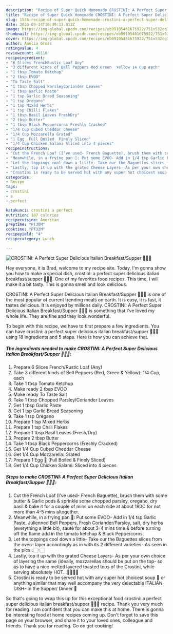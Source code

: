 ```yaml
---
description: "Recipe of Super Quick Homemade CROSTINI: A Perfect Super Delicious Italian Breakfast/Supper 💁🏻‍♀️"
title: "Recipe of Super Quick Homemade CROSTINI: A Perfect Super Delicious Italian Breakfast/Supper 💁🏻‍♀️"
slug: 1536-recipe-of-super-quick-homemade-crostini-a-perfect-super-delicious-italian-breakfast-supper
date: 2020-09-14T10:49:13.812Z
image: https://img-global.cpcdn.com/recipes/eb99105461675922/751x532cq70/crostini-a-perfect-super-delicious-italian-breakfastsupper-💁🏻♀️-recipe-main-photo.jpg
thumbnail: https://img-global.cpcdn.com/recipes/eb99105461675922/751x532cq70/crostini-a-perfect-super-delicious-italian-breakfastsupper-💁🏻♀️-recipe-main-photo.jpg
cover: https://img-global.cpcdn.com/recipes/eb99105461675922/751x532cq70/crostini-a-perfect-super-delicious-italian-breakfastsupper-💁🏻♀️-recipe-main-photo.jpg
author: Amelia Gross
ratingvalue: 4
reviewcount: 46110
recipeingredient:
- "6 Slices FrenchRustic Loaf Any"
- "3 different kinds of Bell Peppers Red Green  Yellow 14 Cup each"
- "1 tbsp Tomato Ketchup"
- "2 tbsp EVOO"
- "To Taste Salt"
- "1 tbsp Chopped ParsleyCoriander Leaves"
- "1 tbsp Garlic Paste"
- "1 tsp Garlic Bread Seasoning"
- "1 tsp Oregano"
- "1 tsp Mixed Herbs"
- "1 tsp Chilli Flakes"
- "1 tbsp Basil Leaves FreshDry"
- "2 tbsp Butter"
- "1 tbsp Black Peppercorns Freshly Cracked"
- "1/4 Cup Cubed Cheddar Cheese"
- "1/4 Cup Mozzarella Grated"
- "1 Egg  Full Boiled  Finely Sliced"
- "1/4 Cup Chicken Salami Sliced into 4 pieces"
recipeinstructions:
- "Cut the French Loaf (I’ve used- French Baguette), brush them with some butter &amp; Garlic pods &amp; sprinkle some chopped parsley, oregano, dry basil &amp; bake it for a couple of mins on each side at about 180C for not more than 4-5 mins altogether."
- "Meanwhile, in a frying pan 🍳: Put some EVOO- Add in 1/4 tsp Garlic Paste, Julienned Bell Peppers, Fresh Coriander/Parsley, salt, dry herbs (everything a little bit), sauté for about 3-4 mins time &amp; before turning off the flame add in the tomato ketchup &amp; Black Peppercorns."
- "Let the toppings cool down a little- Take our the Baguettes slices from the oven- layer accordingly as in with its 2 different varieties- As seen in the pics 👆🏻👇🏻"
- "Lastly, top it up with the grated Cheese Layers- As per your own choice of layering the same (ideally, mozzarellas should be put on the top- so as to have a nice melted layered toasted tops of the Crostini, while serving absolutely HOT...💁🏻‍♀️😋"
- "Crostini is ready to be served hot with any super hot choicest soup 🍜 or anything similar that may well accompany the very delectable ITALIAN DISH- In the Supper/ Dinner 🥘"
categories:
- Recipe
tags:
- crostini
- a
- perfect

katakunci: crostini a perfect 
nutrition: 107 calories
recipecuisine: American
preptime: "PT30M"
cooktime: "PT32M"
recipeyield: "4"
recipecategory: Lunch

---
```



![CROSTINI: A Perfect Super Delicious Italian Breakfast/Supper 💁🏻‍♀️](https://img-global.cpcdn.com/recipes/eb99105461675922/751x532cq70/crostini-a-perfect-super-delicious-italian-breakfastsupper-💁🏻♀️-recipe-main-photo.jpg)

Hey everyone, it is Brad, welcome to my recipe site. Today, I'm gonna show you how to make a special dish, crostini: a perfect super delicious italian breakfast/supper 💁🏻‍♀️. One of my favorites food recipes. This time, I will make it a bit tasty. This is gonna smell and look delicious.



CROSTINI: A Perfect Super Delicious Italian Breakfast/Supper 💁🏻‍♀️ is one of the most popular of current trending meals on earth. It is easy, it is fast, it tastes delicious. It is enjoyed by millions daily. CROSTINI: A Perfect Super Delicious Italian Breakfast/Supper 💁🏻‍♀️ is something that I've loved my whole life. They are fine and they look wonderful.


To begin with this recipe, we have to first prepare a few ingredients. You can have crostini: a perfect super delicious italian breakfast/supper 💁🏻‍♀️ using 18 ingredients and 5 steps. Here is how you can achieve that.

<!--inarticleads1-->

##### The ingredients needed to make CROSTINI: A Perfect Super Delicious Italian Breakfast/Supper 💁🏻‍♀️:

1. Prepare 6 Slices French/Rustic Loaf (Any)
1. Take 3 different kinds of Bell Peppers (Red, Green &amp; Yellow): 1/4 Cup, each
1. Take 1 tbsp Tomato Ketchup
1. Make ready 2 tbsp EVOO
1. Make ready To Taste Salt
1. Take 1 tbsp Chopped Parsley/Coriander Leaves
1. Get 1 tbsp Garlic Paste
1. Get 1 tsp Garlic Bread Seasoning
1. Take 1 tsp Oregano
1. Prepare 1 tsp Mixed Herbs
1. Prepare 1 tsp Chilli Flakes
1. Prepare 1 tbsp Basil Leaves (Fresh/Dry)
1. Prepare 2 tbsp Butter
1. Take 1 tbsp Black Peppercorns (Freshly Cracked)
1. Get 1/4 Cup Cubed Cheddar Cheese
1. Get 1/4 Cup Mozzarella: Grated
1. Prepare 1 Egg 🥚 (Full Boiled &amp; Finely Sliced)
1. Get 1/4 Cup Chicken Salami: Sliced into 4 pieces




<!--inarticleads2-->

##### Steps to make CROSTINI: A Perfect Super Delicious Italian Breakfast/Supper 💁🏻‍♀️:

1. Cut the French Loaf (I’ve used- French Baguette), brush them with some butter &amp; Garlic pods &amp; sprinkle some chopped parsley, oregano, dry basil &amp; bake it for a couple of mins on each side at about 180C for not more than 4-5 mins altogether.
1. Meanwhile, in a frying pan 🍳: Put some EVOO- Add in 1/4 tsp Garlic Paste, Julienned Bell Peppers, Fresh Coriander/Parsley, salt, dry herbs (everything a little bit), sauté for about 3-4 mins time &amp; before turning off the flame add in the tomato ketchup &amp; Black Peppercorns.
1. Let the toppings cool down a little- Take our the Baguettes slices from the oven- layer accordingly as in with its 2 different varieties- As seen in the pics 👆🏻👇🏻
1. Lastly, top it up with the grated Cheese Layers- As per your own choice of layering the same (ideally, mozzarellas should be put on the top- so as to have a nice melted layered toasted tops of the Crostini, while serving absolutely HOT...💁🏻‍♀️😋
1. Crostini is ready to be served hot with any super hot choicest soup 🍜 or anything similar that may well accompany the very delectable ITALIAN DISH- In the Supper/ Dinner 🥘




So that's going to wrap this up for this exceptional food crostini: a perfect super delicious italian breakfast/supper 💁🏻‍♀️ recipe. Thank you very much for reading. I am confident that you can make this at home. There is gonna be interesting food at home recipes coming up. Don't forget to save this page on your browser, and share it to your loved ones, colleague and friends. Thank you for reading. Go on get cooking!

